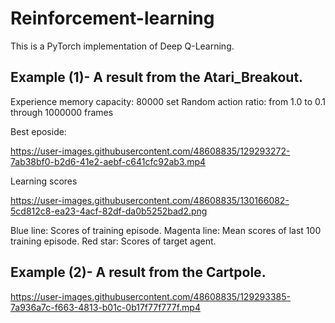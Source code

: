 # Reinforcement-learning

This is a PyTorch implementation of Deep Q-Learning.

## Example (1)- A result from the Atari_Breakout.

Experience memory capacity: 80000 set
Random action ratio: from 1.0 to 0.1 through 1000000 frames

Best eposide:

https://user-images.githubusercontent.com/48608835/129293272-7ab38bf0-b2d6-41e2-aebf-c641cfc92ab3.mp4

Learning scores

https://user-images.githubusercontent.com/48608835/130166082-5cd812c8-ea23-4acf-82df-da0b5252bad2.png

Blue line: Scores of training episode.
Magenta line: Mean scores of last 100 training episode.
Red star: Scores of target agent.



## Example (2)- A result from the Cartpole.

https://user-images.githubusercontent.com/48608835/129293385-7a936a7c-f663-4813-b01c-0b17f77f777f.mp4

